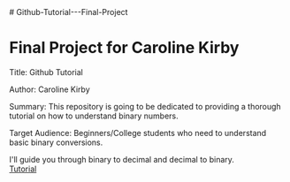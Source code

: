 <html>
# Github-Tutorial---Final-Project
<h1>Final Project for Caroline Kirby</h1>

<body>
<p1>
Title: Github Tutorial<br>

Author: Caroline Kirby<br>

Summary: This repository is going to be dedicated to providing a thorough tutorial on how to understand binary numbers.<br>

Target Audience: Beginners/College students who need to understand basic binary conversions.<br>
</p1>

<p2> I'll guide you through binary to decimal and decimal to binary.</p2><br>
<p3>[Tutorial](Tutorial.md)</p3>


</body>
</html>
